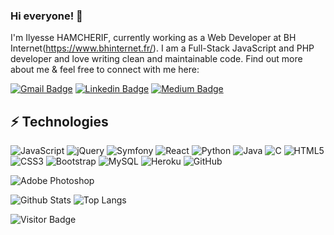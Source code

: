 ### Hi everyone! 👋

I'm Ilyesse HAMCHERIF, currently working as a Web Developer at BH Internet(https://www.bhinternet.fr/). I am a Full-Stack JavaScript and PHP developer and love writing clean and maintainable code. Find out more about me & feel free to connect with me here:

[![Gmail Badge](https://img.shields.io/badge/-contact@ilyessehamcherif.fr-c14438?style=flat-square&logo=Gmail&logoColor=white&link=mailto:contact@ilyessehamcherif.fr)](mailto:contact@ilyessehamcherif.fr)
[![Linkedin Badge](https://img.shields.io/badge/-ludehsar-blue?style=flat-square&logo=Linkedin&logoColor=white&link=https://www.linkedin.com/in/ilyessehamcherif/)](https://www.linkedin.com/in/ilyessehamcherif/)
[![Medium Badge](https://img.shields.io/badge/ilyesse-hamcherif-12100E?style=flat-square&logo=medium&logoColor=white&link=https://www.ilyessehamcherif.com/)](https://www.ilyessehamcherif.com/)


## ⚡ Technologies

![JavaScript](https://img.shields.io/badge/-JavaScript-black?style=flat-square&logo=javascript)
![jQuery](https://img.shields.io/badge/jquery-%230769AD.svg?style=for-the-badge&logo=jquery&logoColor=white)
![Symfony](https://img.shields.io/badge/symfony-%23000000.svg?style=for-the-badge&logo=symfony&logoColor=white)
![React](https://img.shields.io/badge/-React-black?style=flat-square&logo=react)
![Python](https://img.shields.io/badge/-Python-black?style=flat-square&logo=Python)
![Java](https://img.shields.io/badge/java-%23ED8B00.svg?style=for-the-badge&logo=java&logoColor=white)
![C](https://img.shields.io/badge/c-%2300599C.svg?style=for-the-badge&logo=c&logoColor=white)
![HTML5](https://img.shields.io/badge/-HTML5-E34F26?style=flat-square&logo=html5&logoColor=white)
![CSS3](https://img.shields.io/badge/-CSS3-1572B6?style=flat-square&logo=css3)
![Bootstrap](https://img.shields.io/badge/-Bootstrap-563D7C?style=flat-square&logo=bootstrap)
![MySQL](https://img.shields.io/badge/-MySQL-black?style=flat-square&logo=mysql)
![Heroku](https://img.shields.io/badge/-Heroku-430098?style=flat-square&logo=heroku)
![GitHub](https://img.shields.io/badge/-GitHub-181717?style=flat-square&logo=github)

![Adobe Photoshop](https://img.shields.io/badge/adobe%20photoshop-%2331A8FF.svg?style=for-the-badge&logo=adobe%20photoshop&logoColor=white)

![Github Stats](https://github-readme-stats.vercel.app/api?username=ihbzkr&count_private=true&show_icons=true&include_all_commits=true)
![Top Langs](https://github-readme-stats.vercel.app/api/top-langs/?username=ihbzk&hide=TeX&layout=compact)

![Visitor Badge](https://visitor-badge.laobi.icu/badge?page_id=ihbzk.ihbzk)
